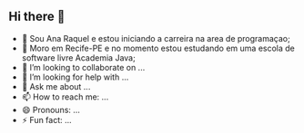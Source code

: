 ## Hi there 👋
- 🔭 Sou Ana Raquel e estou iniciando a carreira na area de programaçao;
- 🌱 Moro em Recife-PE e no momento estou estudando em uma escola de software livre Academia Java;
- 👯 I’m looking to collaborate on ...
- 🤔 I’m looking for help with ...
- 💬 Ask me about ...
- 📫 How to reach me: ...
- 😄 Pronouns: ...
- ⚡ Fun fact: ...
<!--
**anaraquel00/anaraquel00** is a ✨ _special_ ✨ repository because its `README.md` (this file) appears on your GitHub profile.


-->                   
